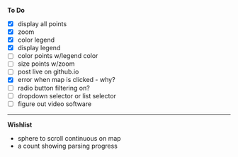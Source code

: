 **To Do**
- [x] display all points
- [x] zoom
- [x] color legend
- [x] display legend
- [ ] color points w/legend color
- [ ] size points w/zoom  
- [ ] post live on github.io
- [x] error when map is clicked - why?
- [ ] radio button filtering on?
- [ ] dropdown selector or list selector
- [ ] figure out video software

---
**Wishlist**
* sphere to scroll continuous on map
* a count showing parsing progress
